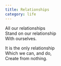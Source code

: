 ```yaml
---
title: Relationships
category: life
---
```


All our relationships  
Stand on our relationship  
With ourselves.

It is the only relationship  
Which we can, 
and do,  
Create from nothing.
